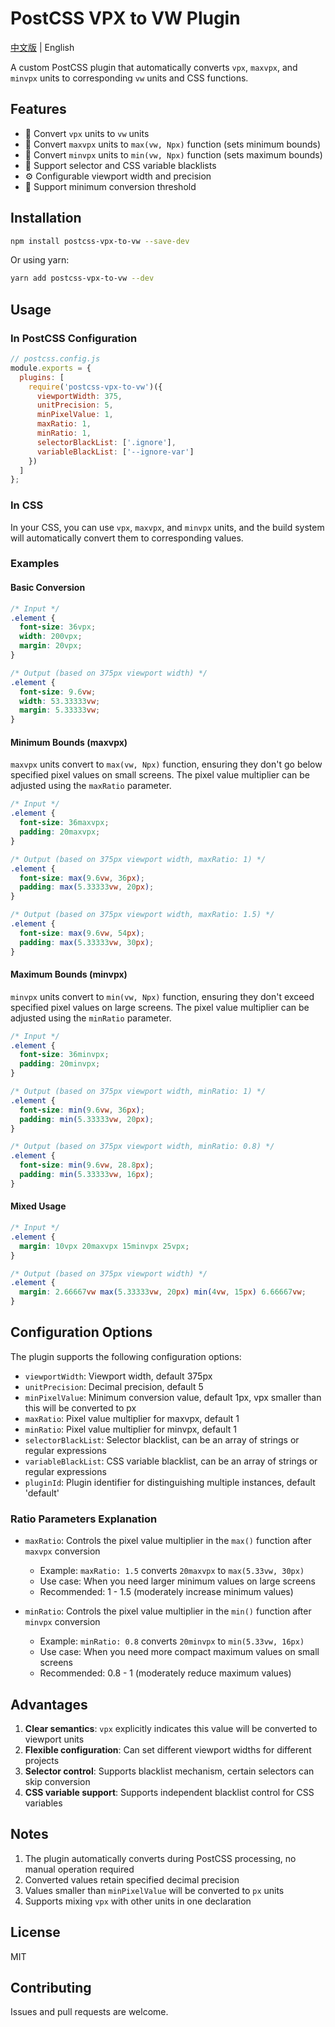 # PostCSS VPX to VW Plugin

[中文版](README.md) | English

A custom PostCSS plugin that automatically converts `vpx`, `maxvpx`, and `minvpx` units to corresponding `vw` units and CSS functions.

## Features

- 🔄 Convert `vpx` units to `vw` units
- 📏 Convert `maxvpx` units to `max(vw, Npx)` function (sets minimum bounds)
- 📐 Convert `minvpx` units to `min(vw, Npx)` function (sets maximum bounds)
- 🎯 Support selector and CSS variable blacklists
- ⚙️ Configurable viewport width and precision
- 🔧 Support minimum conversion threshold

## Installation

```bash
npm install postcss-vpx-to-vw --save-dev
```

Or using yarn:

```bash
yarn add postcss-vpx-to-vw --dev
```

## Usage

### In PostCSS Configuration

```javascript
// postcss.config.js
module.exports = {
  plugins: [
    require('postcss-vpx-to-vw')({
      viewportWidth: 375,
      unitPrecision: 5,
      minPixelValue: 1,
      maxRatio: 1,
      minRatio: 1,
      selectorBlackList: ['.ignore'],
      variableBlackList: ['--ignore-var']
    })
  ]
};
```

### In CSS

In your CSS, you can use `vpx`, `maxvpx`, and `minvpx` units, and the build system will automatically convert them to corresponding values.

### Examples

#### Basic Conversion

```css
/* Input */
.element {
  font-size: 36vpx;
  width: 200vpx;
  margin: 20vpx;
}

/* Output (based on 375px viewport width) */
.element {
  font-size: 9.6vw;
  width: 53.33333vw;
  margin: 5.33333vw;
}
```

#### Minimum Bounds (maxvpx)

`maxvpx` units convert to `max(vw, Npx)` function, ensuring they don't go below specified pixel values on small screens. The pixel value multiplier can be adjusted using the `maxRatio` parameter.

```css
/* Input */
.element {
  font-size: 36maxvpx;
  padding: 20maxvpx;
}

/* Output (based on 375px viewport width, maxRatio: 1) */
.element {
  font-size: max(9.6vw, 36px);
  padding: max(5.33333vw, 20px);
}

/* Output (based on 375px viewport width, maxRatio: 1.5) */
.element {
  font-size: max(9.6vw, 54px);
  padding: max(5.33333vw, 30px);
}
```

#### Maximum Bounds (minvpx)

`minvpx` units convert to `min(vw, Npx)` function, ensuring they don't exceed specified pixel values on large screens. The pixel value multiplier can be adjusted using the `minRatio` parameter.

```css
/* Input */
.element {
  font-size: 36minvpx;
  padding: 20minvpx;
}

/* Output (based on 375px viewport width, minRatio: 1) */
.element {
  font-size: min(9.6vw, 36px);
  padding: min(5.33333vw, 20px);
}

/* Output (based on 375px viewport width, minRatio: 0.8) */
.element {
  font-size: min(9.6vw, 28.8px);
  padding: min(5.33333vw, 16px);
}
```

#### Mixed Usage

```css
/* Input */
.element {
  margin: 10vpx 20maxvpx 15minvpx 25vpx;
}

/* Output (based on 375px viewport width) */
.element {
  margin: 2.66667vw max(5.33333vw, 20px) min(4vw, 15px) 6.66667vw;
}
```

## Configuration Options

The plugin supports the following configuration options:

- `viewportWidth`: Viewport width, default 375px
- `unitPrecision`: Decimal precision, default 5
- `minPixelValue`: Minimum conversion value, default 1px, vpx smaller than this will be converted to px
- `maxRatio`: Pixel value multiplier for maxvpx, default 1
- `minRatio`: Pixel value multiplier for minvpx, default 1
- `selectorBlackList`: Selector blacklist, can be an array of strings or regular expressions
- `variableBlackList`: CSS variable blacklist, can be an array of strings or regular expressions
- `pluginId`: Plugin identifier for distinguishing multiple instances, default 'default'

### Ratio Parameters Explanation

- `maxRatio`: Controls the pixel value multiplier in the `max()` function after `maxvpx` conversion
  - Example: `maxRatio: 1.5` converts `20maxvpx` to `max(5.33vw, 30px)`
  - Use case: When you need larger minimum values on large screens
  - Recommended: 1 - 1.5 (moderately increase minimum values)

- `minRatio`: Controls the pixel value multiplier in the `min()` function after `minvpx` conversion
  - Example: `minRatio: 0.8` converts `20minvpx` to `min(5.33vw, 16px)`
  - Use case: When you need more compact maximum values on small screens
  - Recommended: 0.8 - 1 (moderately reduce maximum values)

## Advantages

1. **Clear semantics**: `vpx` explicitly indicates this value will be converted to viewport units
2. **Flexible configuration**: Can set different viewport widths for different projects
3. **Selector control**: Supports blacklist mechanism, certain selectors can skip conversion
4. **CSS variable support**: Supports independent blacklist control for CSS variables

## Notes

1. The plugin automatically converts during PostCSS processing, no manual operation required
2. Converted values retain specified decimal precision
3. Values smaller than `minPixelValue` will be converted to `px` units
4. Supports mixing `vpx` with other units in one declaration

## License

MIT

## Contributing

Issues and pull requests are welcome.
